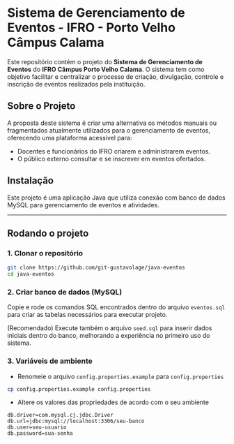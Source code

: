 # Sistema de Gerenciamento de Eventos - IFRO - Porto Velho Câmpus Calama

Este repositório contém o projeto do **Sistema de Gerenciamento de Eventos** do **IFRO Câmpus Porto Velho Calama**. O sistema tem como objetivo facilitar e centralizar o processo de criação, divulgação, controle e inscrição de eventos realizados pela instituição.

## Sobre o Projeto

A proposta deste sistema é criar uma alternativa os métodos manuais ou fragmentados atualmente utilizados para o gerenciamento de eventos, oferecendo uma plataforma acessível para:

- Docentes e funcionários do IFRO criarem e administrarem eventos.
- O público externo consultar e se inscrever em eventos ofertados.

## Instalação

Este projeto é uma aplicação Java que utiliza conexão com banco de dados MySQL para gerenciamento de eventos e atividades.

---

##  Rodando o projeto

### 1. Clonar o repositório

```bash
git clone https://github.com/git-gustavolage/java-eventos
cd java-eventos
```
### 2. Criar banco de dados (MySQL)

Copie e rode os comandos SQL encontrados dentro do arquivo `eventos.sql` para criar as tabelas necessários para executar projeto.

(Recomendado) Execute também o arquivo `seed.sql` para inserir dados iniciais dentro do banco, melhorando a experiência no primeiro uso do sistema.

### 3. Variáveis de ambiente

- Renomeie o arquivo `config.properties.example` para `config.properties`

```bash
cp config.properties.example config.properties
```

- Altere os valores das propriedades de acordo com o seu ambiente

```
db.driver=com.mysql.cj.jdbc.Driver
db.url=jdbc:mysql://localhost:3306/seu-banco
db.user=seu-usuario
db.password=sua-senha
```
